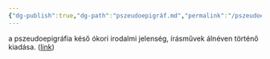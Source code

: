 ```yaml
---
{"dg-publish":true,"dg-path":"pszeudoepigráf.md","permalink":"/pszeudoepigraf/"}
---
```


a pszeudoepigráfia késő ókori irodalmi jelenség, írásművek álnéven történő kiadása. ([link](http://lexikon.katolikus.hu/P/pszeudoepigr%C3%A1fia.html))